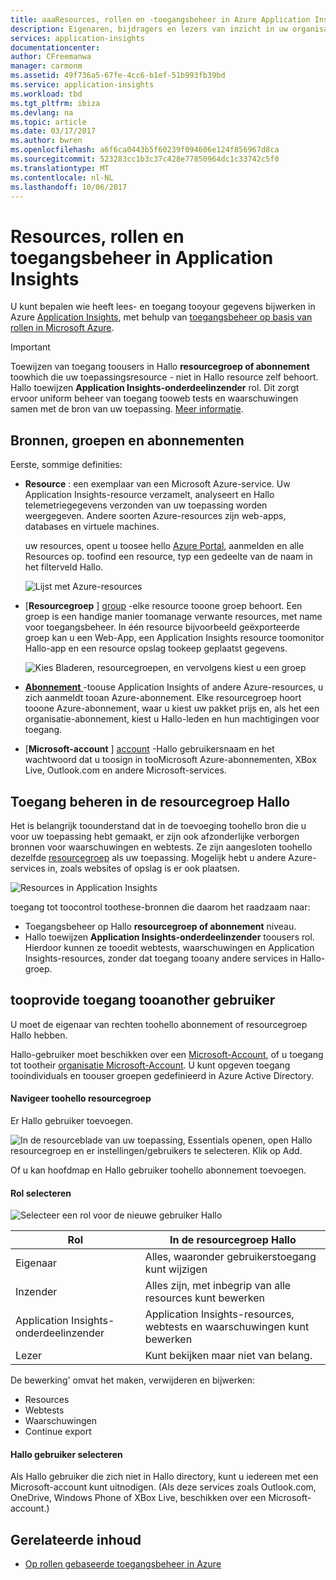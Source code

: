 ```yaml
---
title: aaaResources, rollen en -toegangsbeheer in Azure Application Insights | Microsoft Docs
description: Eigenaren, bijdragers en lezers van inzicht in uw organisatie.
services: application-insights
documentationcenter: 
author: CFreemanwa
manager: carmonm
ms.assetid: 49f736a5-67fe-4cc6-b1ef-51b993fb39bd
ms.service: application-insights
ms.workload: tbd
ms.tgt_pltfrm: ibiza
ms.devlang: na
ms.topic: article
ms.date: 03/17/2017
ms.author: bwren
ms.openlocfilehash: a6f6ca0443b5f60239f094606e124f856967d8ca
ms.sourcegitcommit: 523283cc1b3c37c428e77850964dc1c33742c5f0
ms.translationtype: MT
ms.contentlocale: nl-NL
ms.lasthandoff: 10/06/2017
---
```

# <a name="resources-roles-and-access-control-in-application-insights"></a>Resources, rollen en toegangsbeheer in Application Insights
U kunt bepalen wie heeft lees- en toegang tooyour gegevens bijwerken in Azure [Application Insights][start], met behulp van [toegangsbeheer op basis van rollen in Microsoft Azure](../active-directory/role-based-access-control-configure.md).

> [!IMPORTANT]
> Toewijzen van toegang toousers in Hallo **resourcegroep of abonnement** toowhich die uw toepassingsresource - niet in Hallo resource zelf behoort. Hallo toewijzen **Application Insights-onderdeelinzender** rol. Dit zorgt ervoor uniform beheer van toegang tooweb tests en waarschuwingen samen met de bron van uw toepassing. [Meer informatie](#access).
> 
> 

## <a name="resources-groups-and-subscriptions"></a>Bronnen, groepen en abonnementen
Eerste, sommige definities:

* **Resource** : een exemplaar van een Microsoft Azure-service. Uw Application Insights-resource verzamelt, analyseert en Hallo telemetriegegevens verzonden van uw toepassing worden weergegeven.  Andere soorten Azure-resources zijn web-apps, databases en virtuele machines.
  
    uw resources, opent u toosee hello [Azure Portal][portal], aanmelden en alle Resources op. toofind een resource, typ een gedeelte van de naam in het filterveld Hallo.
  
    ![Lijst met Azure-resources](./media/app-insights-resources-roles-access-control/10-browse.png)

<a name="resource-group"></a>

* [**Resourcegroep** ] [ group] -elke resource tooone groep behoort. Een groep is een handige manier toomanage verwante resources, met name voor toegangsbeheer. In één resource bijvoorbeeld geëxporteerde groep kan u een Web-App, een Application Insights resource toomonitor Hallo-app en een resource opslag tookeep geplaatst gegevens.

    ![Kies Bladeren, resourcegroepen, en vervolgens kiest u een groep](./media/app-insights-resources-roles-access-control/11-group.png)

* [**Abonnement** ](https://manage.windowsazure.com) -toouse Application Insights of andere Azure-resources, u zich aanmeldt tooan Azure-abonnement. Elke resourcegroep hoort tooone Azure-abonnement, waar u kiest uw pakket prijs en, als het een organisatie-abonnement, kiest u Hallo-leden en hun machtigingen voor toegang.
* [**Microsoft-account** ] [ account] -Hallo gebruikersnaam en het wachtwoord dat u toosign in tooMicrosoft Azure-abonnementen, XBox Live, Outlook.com en andere Microsoft-services.

## <a name="access"></a>Toegang beheren in de resourcegroep Hallo
Het is belangrijk toounderstand dat in de toevoeging toohello bron die u voor uw toepassing hebt gemaakt, er zijn ook afzonderlijke verborgen bronnen voor waarschuwingen en webtests. Ze zijn aangesloten toohello dezelfde [resourcegroep](#resource-group) als uw toepassing. Mogelijk hebt u andere Azure-services in, zoals websites of opslag is er ook plaatsen.

![Resources in Application Insights](./media/app-insights-resources-roles-access-control/00-resources.png)

toegang tot toocontrol toothese-bronnen die daarom het raadzaam naar:

* Toegangsbeheer op Hallo **resourcegroep of abonnement** niveau.
* Hallo toewijzen **Application Insights-onderdeelinzender** toousers rol. Hierdoor kunnen ze tooedit webtests, waarschuwingen en Application Insights-resources, zonder dat toegang tooany andere services in Hallo-groep.

## <a name="tooprovide-access-tooanother-user"></a>tooprovide toegang tooanother gebruiker
U moet de eigenaar van rechten toohello abonnement of resourcegroep Hallo hebben.

Hallo-gebruiker moet beschikken over een [Microsoft-Account][account], of u toegang tot tootheir [organisatie Microsoft-Account](../active-directory/sign-up-organization.md). U kunt opgeven toegang tooindividuals en toouser groepen gedefinieerd in Azure Active Directory.

#### <a name="navigate-toohello-resource-group"></a>Navigeer toohello resourcegroep
Er Hallo gebruiker toevoegen.

![In de resourceblade van uw toepassing, Essentials openen, open Hallo resourcegroep en er instellingen/gebruikers te selecteren. Klik op Add.](./media/app-insights-resources-roles-access-control/01-add-user.png)

Of u kan hoofdmap en Hallo gebruiker toohello abonnement toevoegen.

#### <a name="select-a-role"></a>Rol selecteren
![Selecteer een rol voor de nieuwe gebruiker Hallo](./media/app-insights-resources-roles-access-control/03-role.png)

| Rol | In de resourcegroep Hallo |
| --- | --- |
| Eigenaar |Alles, waaronder gebruikerstoegang kunt wijzigen |
| Inzender |Alles zijn, met inbegrip van alle resources kunt bewerken |
| Application Insights-onderdeelinzender |Application Insights-resources, webtests en waarschuwingen kunt bewerken |
| Lezer |Kunt bekijken maar niet van belang. |

De bewerking' omvat het maken, verwijderen en bijwerken:

* Resources
* Webtests
* Waarschuwingen
* Continue export

#### <a name="select-hello-user"></a>Hallo gebruiker selecteren

Als Hallo gebruiker die zich niet in Hallo directory, kunt u iedereen met een Microsoft-account kunt uitnodigen.
(Als deze services zoals Outlook.com, OneDrive, Windows Phone of XBox Live, beschikken over een Microsoft-account.)

## <a name="related-content"></a>Gerelateerde inhoud

* [Op rollen gebaseerde toegangsbeheer in Azure](../active-directory/role-based-access-control-configure.md)

<!--Link references-->

[account]: https://account.microsoft.com
[group]: ../azure-resource-manager/resource-group-overview.md
[portal]: https://portal.azure.com/
[start]: app-insights-overview.md
